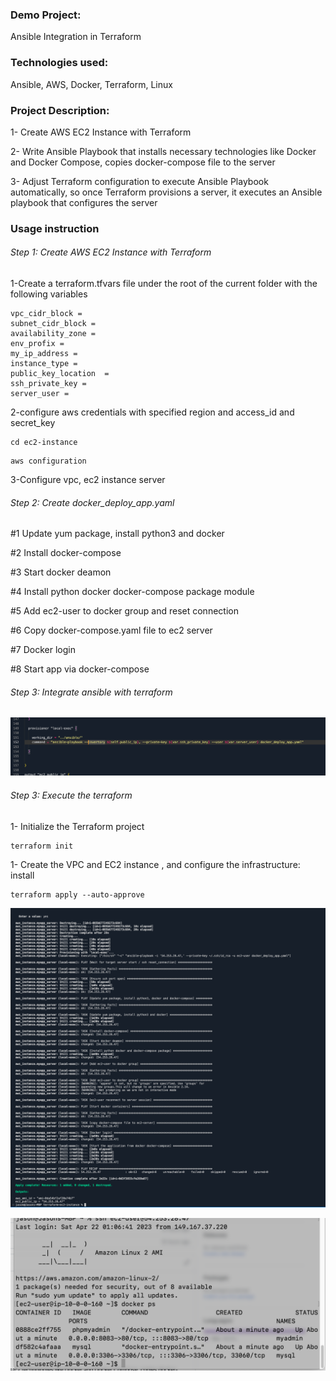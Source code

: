 ### Demo Project:

Ansible Integration in Terraform

### Technologies used:

Ansible, AWS, Docker, Terraform, Linux

### Project Description:

1- Create AWS EC2 Instance with Terraform

2- Write Ansible Playbook that installs necessary technologies like Docker and Docker Compose, copies docker-compose file to the server

3- Adjust Terraform configuration to execute Ansible Playbook automatically, so once Terraform provisions a server, it executes an Ansible playbook that configures the server

### Usage instruction

###### Step 1: Create AWS EC2 Instance with Terraform

1-Create a terraform.tfvars file under the root of the current folder with the following variables

```
vpc_cidr_block =
subnet_cidr_block =
availability_zone =
env_profix =
my_ip_address =
instance_type =
public_key_location  =
ssh_private_key =
server_user =

```

2-configure aws credentials with specified region and access_id and secret_key

```
cd ec2-instance
```

```
aws configuration
```

3-Configure vpc, ec2 instance server

###### Step 2: Create docker_deploy_app.yaml

#1 Update yum package, install python3 and docker

#2 Install docker-compose

#3 Start docker deamon

#4 Install python docker docker-compose package module

#5 Add ec2-user to docker group and reset connection

#6 Copy docker-compose.yaml file to ec2 server

#7 Docker login

#8 Start app via docker-compose

###### Step 3: Integrate ansible with terraform

![image](images/Screenshot%202023-04-21%20at%207.43.28%20pm.png)

###### Step 3: Execute the terraform

1- Initialize the Terraform project

```
terraform init
```

1- Create the VPC and EC2 instance , and configure the infrastructure: install

```
terraform apply --auto-approve
```

![image](images/Screenshot%202023-04-22%20at%2011.07.39%20am.png)

![image](images/Screenshot%202023-04-22%20at%2011.08.47%20am.png)
